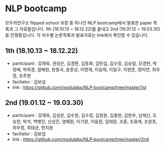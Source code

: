 # NLP bootcamp 
모두의연구소 flipped school 과정 중 하나인 NLP bootcamp에서 발표한 paper 목록과 그 자료들입니다.  1th (18.10.13 ~ 18.12.22)를 끝내고 2nd (19.01.12 ~ 19.03.30)을 진행중입니다. 각 차수별 논문목록과 발표자료는 link에서 확인할 수 있습니다.

## 1th (18.10.13 ~ 18.12.22)
+ participant : 강재욱, 권성은, 김경환, 김동화, 김민섭, 김수정, 김승일, 모경현, 박정배, 박희경, 염혜원, 원종국, 윤훈상, 이명재, 이승재, 이일구, 이현준, 정미연, 최우정, 조주현
+ faciliator : 김보섭
+ link : https://github.com/modulabs/NLP-bootcamp/tree/master/1st

## 2nd (19.01.12 ~ 19.03.30)
+ participant : 강재욱, 김성운, 김수원, 김수정, 김정원, 김충현, 김현우, 남재신, 도승헌, 박석, 백병인, 신성진, 염혜원, 이기창, 이웅원, 임태완, 조륜, 조용래, 조원호, 최우정, 최태균, 한지윤
+ faciliator : 김보섭
+ link : https://github.com/modulabs/NLP-bootcamp/tree/master/2nd

